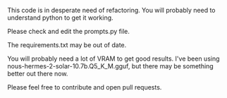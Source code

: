This code is in desperate need of refactoring. You will probably need to understand python to get it working.

Please check and edit the prompts.py file.

The requirements.txt may be out of date.

You will probably need a lot of VRAM to get good results. I've been using nous-hermes-2-solar-10.7b.Q5_K_M.gguf, but there may be something better out there now.

Please feel free to contribute and open pull requests.
